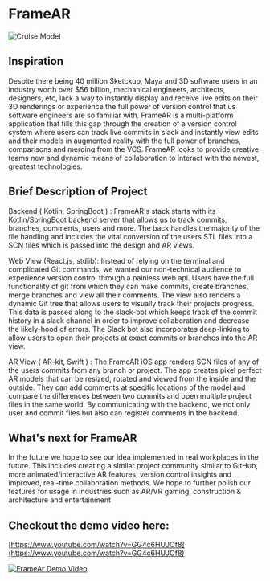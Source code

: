 # FrameAR

![Cruise Model](https://github.com/rushigandhi/FrameAR/graphics/boat.jpg "Cruise Model")

## Inspiration

Despite there being 40 million Sketckup, Maya and 3D software users in an industry worth over \$56 billion, mechanical engineers, architects, designers, etc, lack a way to instantly display and receive live edits on their 3D renderings or experience the full power of version control that us software engineers are so familiar with. FrameAR is a multi-platform application that fills this gap through the creation of a version control system where users can track live commits in slack and instantly view edits and their models in augmented reality with the full power of branches, comparisons and merging from the VCS. FrameAR looks to provide creative teams new and dynamic means of collaboration to interact with the newest, greatest technologies.

## Brief Description of Project

Backend ( Kotlin, SpringBoot ) : FrameAR's stack starts with its Kotlin/SpringBoot backend server that allows us to track commits, branches, comments, users and more. The back handles the majority of the file handling and includes the vital conversion of the users STL files into a SCN files which is passed into the design and AR views.

Web View (React.js, stdlib): Instead of relying on the terminal and complicated Git commands, we wanted our non-technical audience to experience version control through a painless web api. Users have the full functionality of git from which they can make commits, create branches, merge branches and view all their comments. The view also renders a dynamic Git tree that allows users to visually track their projects progress. This data is passed along to the slack-bot which keeps track of the commit history in a slack channel in order to improve collaboration and decrease the likely-hood of errors. The Slack bot also incorporates deep-linking to allow users to open their projects at exact commits or branches into the AR view.

AR View ( AR-kit, Swift ) : The FrameAR iOS app renders SCN files of any of the users commits from any branch or project. The app creates pixel perfect AR models that can be resized, rotated and viewed from the inside and the outside. They can add comments at specific locations of the model and compare the differences between two commits and open multiple project files in the same world. By communicating with the backend, we not only user and commit files but also can register comments in the backend.

## What's next for FrameAR

In the future we hope to see our idea implemented in real workplaces in the future. This includes creating a similar project community similar to GitHub, more animated/interactive AR features, version control insights and improved, real-time collaboration methods. We hope to further polish our features for usage in industries such as AR/VR gaming, construction & architecture and entertainment

## Checkout the demo video here:

[https://www.youtube.com/watch?v=GG4c6HUJOf8](https://www.youtube.com/watch?v=GG4c6HUJOf8)

[![FrameAr Demo Video](http://img.youtube.com/vi/GG4c6HUJOf8/0.jpg)](https://www.youtube.com/watch?v=GG4c6HUJOf8)
